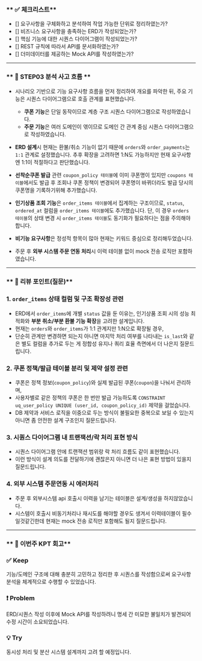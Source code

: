 ### ** ✅ 체크리스트**
<!-- 
스스로 만족스러운 과제를 제출했는지 확인하기 위해 체크하는 항목들입니다. 최소한 다음의 기준을 만족시키지 못한다면, 좋은 피드백을 받을 수 없습니다.
-->
- [] 요구사항을 구체화하고 분석하여 작업 가능한 단위로 정리하였는가?
- [] 비즈니스 요구사항을 충족하는 ERD가 작성되었는가?
- [] 핵심 기능에 대한 시퀀스 다이어그램이 작성되었는가?
- [] REST 규칙에 따라서 API를 문서화하였는가?
- [] 더미데이터를 제공하는 Mock API를 작성하였는가?

---
### ** 🧠 STEP03  분석 사고 흐름 **
- 시나리오 기반으로 기능 요구사항 흐름을 먼저 정리하여 개요를 파악한 뒤, 주요 기능은 시퀀스 다이어그램으로 호출 관계를 표현했습니다.
    - **쿠폰 기능**은 단일 동작이므로 계층 구조 시퀀스 다이어그램으로 작성하였습니다.
    - **주문 기능**은 여러 도메인이 엮이므로 도메인 간 관계 중심 시퀀스 다이어그램으로 작성하였습니다.

- **ERD 설계**시 현재는 환불/취소 기능이 없기 때문에 `orders`와 `order_payments`는 `1:1` 관계로 설정했습니다. 추후 확장을 고려하면 1:N도 가능하지만 현재 요구사항엔 1:1이 적절하다고 판단했습니다.

- **선착순쿠폰 발급** 관련 `coupon_policy 테이블`에 이미 쿠폰명이 있지만 `coupons 테이블`에서도 발급 후 조회나 쿠폰 정책이 변경되어 쿠폰명이 바뀌더라도 발급 당시의 쿠폰명을 기록하기위해 추가했습니다.

- **인기상품 조회 기능**은 `order_items 테이블`에서 집계하는 구조이므로, `status`, `ordered_at` 컬럼을 `order_items 테이블`에도 추가했습니다. 단, 이 경우 `orders 테이블`의 상태 변경 시 `order_items 테이블`도 동기화가 필요하다는 점을 주의해야 합니다.

- **비기능 요구사항**은 정성적 항목이 많아 현재는 키워드 중심으로 정리해두었습니다.

- 주문 후 **외부 시스템 주문 연동 처리**시 이력 테이블 없이 mock 전송 로직만 포함하였습니다.
---

### ** 💬 리뷰 포인트(질문)**

### 1. `order_items` 상태 컬럼 및 구조 확장성 관련
- ERD에서 `order_items`에 개별 `status` 값을 둔 이유는, 인기상품 조회 시의 성능 최적화와 **부분 취소/부분 환불 기능 확장**을 고려한 설계입니다.
- 현재는 `orders`와 `order_items`가 1:1 관계지만 1:N으로 확장될 경우,
- 단순히 관계만 변경하면 되는지 아니면 마지막 처리 여부를 나타내는 `is_last`와 같은 별도 컬럼을 추가로 두는 게 정합성 유지나 쿼리 효율 측면에서 더 나은지 질문드립니다.

### 2. 쿠폰 정책/발급 테이블 분리 및 제약 설정 관련
- 쿠폰은 정책 정보(`coupon_policy`)와 실제 발급된 쿠폰(`coupon`)을 나눠서 관리하며,
- 사용자별로 같은 정책의 쿠폰은 한 번만 발급 가능하도록 `CONSTRAINT uq_user_policy UNIQUE (user_id, coupon_policy_id)` 제약을 걸었습니다.
- DB 제약과 서비스 로직을 이중으로 두는 방식이 불필요한 중복으로 보일 수 있는지 아니면 좀 안전한 설계 구조인지 질문드립니다.


### 3. 시퀀스 다이어그램 내 트랜잭션/락 처리 표현 방식
- 시퀀스 다이어그램 안에 트랜잭션 범위랑 락 처리 흐름도 같이 표현했습니다.
- 이런 방식이 설계 의도를 전달하기에 괜찮은지 아니면 더 나은 표현 방법이 있을지 질문드립니다.

### 4. 외부 시스템 주문연동 시 에러처리
- 주문 후 외부시스템 api 호출시 이력을 남기는 테이블은 설계/생성을 하지않았습니다.
- 시스템이 호출시 비동기처리나 재시도를 해야할 경우도 생겨서 이력테이블이 필수일것같긴한데 현재는 mock 전송 로직만 포함해도 될지 질문드립니다.

---

### ** 📝 이번주 KPT 회고**

### ✅ Keep
<!-- 유지해야 할 좋은 점 -->
기능/도메인 구조에 대해 충분히 고민하고 정리한 후 시퀀스를 작성함으로써 요구사항 분석을 체계적으로 수행할 수 있었습니다.

### ❗ Problem
<!--개선이 필요한 점-->
ERD/시퀀스 작성 이후에 Mock API를 작성하려니 명세 간 미묘한 불일치가 발견되어 수정 시간이 소요되었습니다.

### 💡 Try
<!-- 새롭게 시도할 점 -->
동시성 처리 및 분산 시스템 설계까지 고려 할 예정입니다.

